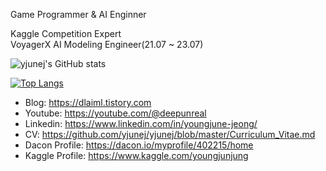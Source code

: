 

Game Programmer & AI Enginner<br/>

Kaggle Competition Expert<br/>
VoyagerX AI Modeling Engineer(21.07 ~ 23.07)<br/>

![yjunej's GitHub stats](https://github-readme-stats-woad-ten-71.vercel.app/api?username=yjunej&show_icons=true&show_private=true&theme=merko)

[![Top Langs](https://github-readme-stats-woad-ten-71.vercel.app/api/top-langs/?username=yjunej&hide=jupyter%20notebook)](https://github.com/anuraghazra/github-readme-stats)

* Blog: https://dlaiml.tistory.com
* Youtube: https://youtube.com/@deepunreal
* Linkedin: https://www.linkedin.com/in/youngjune-jeong/
* CV: https://github.com/yjunej/yjunej/blob/master/Curriculum_Vitae.md
* Dacon Profile: https://dacon.io/myprofile/402215/home
* Kaggle Profile: https://www.kaggle.com/youngjunjung
